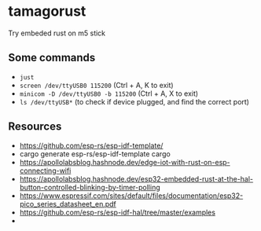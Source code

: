 # tamagorust
Try embeded rust on m5 stick

## Some commands

- `just`
- `screen /dev/ttyUSB0 115200` (Ctrl + A, K to exit)
- `minicom -D /dev/ttyUSB0 -b 115200` (Ctrl + A, X to exit)
- `ls /dev/ttyUSB*` (to check if device plugged, and find the correct port)


## Resources
- https://github.com/esp-rs/esp-idf-template/
- cargo generate esp-rs/esp-idf-template cargo
- https://apollolabsblog.hashnode.dev/edge-iot-with-rust-on-esp-connecting-wifi
- https://apollolabsblog.hashnode.dev/esp32-embedded-rust-at-the-hal-button-controlled-blinking-by-timer-polling
- https://www.espressif.com/sites/default/files/documentation/esp32-pico_series_datasheet_en.pdf
- https://github.com/esp-rs/esp-idf-hal/tree/master/examples
- 


